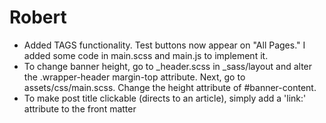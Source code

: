 # Robert
- Added TAGS functionality. Test buttons now appear on "All Pages." I added some code in main.scss and main.js to implement it.
- To change banner height, go to _header.scss in _sass/layout and alter the .wrapper-header margin-top attribute. Next, go to assets/css/main.scss. Change the height attribute of #banner-content. 
- To make post title clickable (directs to an article), simply add a 'link:' attribute to the front matter 
